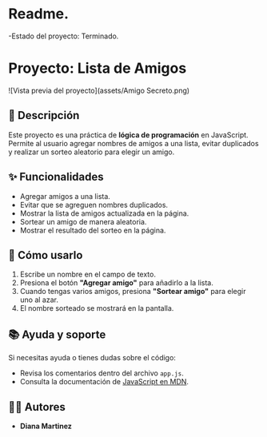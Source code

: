 <h1> Readme. </h1>

-Estado del proyecto: Terminado.

# Proyecto: Lista de Amigos

![Vista previa del proyecto](assets/Amigo Secreto.png)

## 📖 Descripción
Este proyecto es una práctica de **lógica de programación** en JavaScript.  
Permite al usuario agregar nombres de amigos a una lista, evitar duplicados y realizar un sorteo aleatorio para elegir un amigo.

## ✨ Funcionalidades
- Agregar amigos a una lista.
- Evitar que se agreguen nombres duplicados.
- Mostrar la lista de amigos actualizada en la página.
- Sortear un amigo de manera aleatoria.
- Mostrar el resultado del sorteo en la página.

## 🚀 Cómo usarlo
1. Escribe un nombre en el campo de texto.
2. Presiona el botón **"Agregar amigo"** para añadirlo a la lista.
3. Cuando tengas varios amigos, presiona **"Sortear amigo"** para elegir uno al azar.
4. El nombre sorteado se mostrará en la pantalla.

## 📚 Ayuda y soporte
Si necesitas ayuda o tienes dudas sobre el código:
- Revisa los comentarios dentro del archivo `app.js`.
- Consulta la documentación de [JavaScript en MDN](https://developer.mozilla.org/es/docs/Web/JavaScript).


## 👩‍💻 Autores
- **Diana Martinez**
